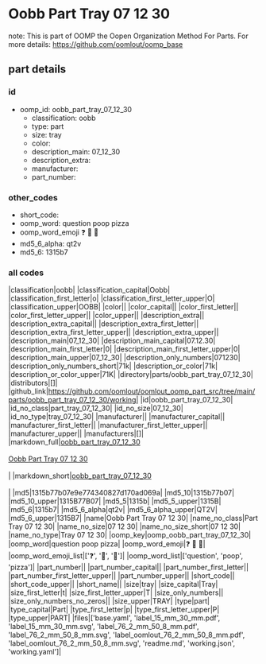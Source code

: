 # Oobb Part Tray 07 12 30  

note: This is part of OOMP the Oopen Organization Method For Parts. For more details: https://github.com/oomlout/oomp_base

##  part details





### id
* oomp_id: oobb_part_tray_07_12_30
  * classification: oobb
  * type: part
  * size: tray
  * color: 
  * description_main: 07_12_30
  * description_extra: 
  * manufacturer: 
  * part_number: 

### other_codes
* short_code: 
* oomp_word: question poop pizza
* oomp_word_emoji :question: :poop: :pizza:
* md5_6_alpha: qt2v
* md5_6: 1315b7

### all codes 
|classification|oobb|
|classification_capital|Oobb|
|classification_first_letter|o|
|classification_first_letter_upper|O|
|classification_upper|OOBB|
|color||
|color_capital||
|color_first_letter||
|color_first_letter_upper||
|color_upper||
|description_extra||
|description_extra_capital||
|description_extra_first_letter||
|description_extra_first_letter_upper||
|description_extra_upper||
|description_main|07_12_30|
|description_main_capital|07.12.30|
|description_main_first_letter|0|
|description_main_first_letter_upper|0|
|description_main_upper|07_12_30|
|description_only_numbers|071230|
|description_only_numbers_short|71k|
|description_or_color|71k|
|description_or_color_upper|71K|
|directory|parts/oobb_part_tray_07_12_30|
|distributors|[]|
|github_link|https://github.com/oomlout/oomlout_oomp_part_src/tree/main/parts/oobb_part_tray_07_12_30/working|
|id|oobb_part_tray_07_12_30|
|id_no_class|part_tray_07_12_30|
|id_no_size|07_12_30|
|id_no_type|tray_07_12_30|
|manufacturer||
|manufacturer_capital||
|manufacturer_first_letter||
|manufacturer_first_letter_upper||
|manufacturer_upper||
|manufacturers|[]|
|markdown_full|[oobb_part_tray_07_12_30](https://github.com/oomlout/oomlout_oomp_part_src/tree/main/parts/oobb_part_tray_07_12_30/working)<br>[](https://github.com/oomlout/oomlout_oomp_part_src/tree/main/parts/oobb_part_tray_07_12_30/working)<br>[Oobb Part Tray 07 12 30](https://github.com/oomlout/oomlout_oomp_part_src/tree/main/parts/oobb_part_tray_07_12_30/working)<br><br>|
|markdown_short|[oobb_part_tray_07_12_30](https://github.com/oomlout/oomlout_oomp_part_src/tree/main/parts/oobb_part_tray_07_12_30/working)<br><br>|
|md5|1315b77b07e9e774340827d170ad069a|
|md5_10|1315b77b07|
|md5_10_upper|1315B77B07|
|md5_5|1315b|
|md5_5_upper|1315B|
|md5_6|1315b7|
|md5_6_alpha|qt2v|
|md5_6_alpha_upper|QT2V|
|md5_6_upper|1315B7|
|name|Oobb Part Tray 07 12 30|
|name_no_class|Part Tray 07 12 30|
|name_no_size|07 12 30|
|name_no_size_short|07 12 30|
|name_no_type|Tray 07 12 30|
|oomp_key|oomp_oobb_part_tray_07_12_30|
|oomp_word|question poop pizza|
|oomp_word_emoji|:question: :poop: :pizza:|
|oomp_word_emoji_list|[':question:', ':poop:', ':pizza:']|
|oomp_word_list|['question', 'poop', 'pizza']|
|part_number||
|part_number_capital||
|part_number_first_letter||
|part_number_first_letter_upper||
|part_number_upper||
|short_code||
|short_code_upper||
|short_name||
|size|tray|
|size_capital|Tray|
|size_first_letter|t|
|size_first_letter_upper|T|
|size_only_numbers||
|size_only_numbers_no_zeros||
|size_upper|TRAY|
|type|part|
|type_capital|Part|
|type_first_letter|p|
|type_first_letter_upper|P|
|type_upper|PART|
|files|['base.yaml', 'label_15_mm_30_mm.pdf', 'label_15_mm_30_mm.svg', 'label_76_2_mm_50_8_mm.pdf', 'label_76_2_mm_50_8_mm.svg', 'label_oomlout_76_2_mm_50_8_mm.pdf', 'label_oomlout_76_2_mm_50_8_mm.svg', 'readme.md', 'working.json', 'working.yaml']|
